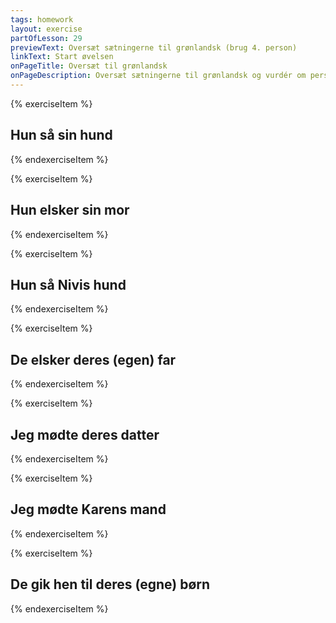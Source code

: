 ```yaml
---
tags: homework
layout: exercise
partOfLesson: 29
previewText: Oversæt sætningerne til grønlandsk (brug 4. person)
linkText: Start øvelsen
onPageTitle: Oversæt til grønlandsk
onPageDescription: Oversæt sætningerne til grønlandsk og vurdér om personendelserne skal være i 3. eller 4. person
---
```


{% exerciseItem %}

## Hun så sin hund

<single-input data-label="Nutseruk"></single-input>

<feedback-message data-content="Sætningen kan oversættes: Nivip qimmia takuaa"></feedback-message>
{% endexerciseItem %}

{% exerciseItem %}

## Hun elsker sin mor

<single-input data-label="Nutseruk"></single-input>

<feedback-message data-content="Sætningen kan oversættes: Anaanani asavaa"></feedback-message>
{% endexerciseItem %}

{% exerciseItem %}

## Hun så Nivis hund

<single-input data-label="Nutseruk"></single-input>

<feedback-message data-content="Sætningen kan oversættes: Nivip qimmia takuaa"></feedback-message>
{% endexerciseItem %}

{% exerciseItem %}

## De elsker deres (egen) far

<single-input data-label="Nutseruk"></single-input>

<feedback-message data-content="Sætningen kan oversættes: Ataatartik asavaat"></feedback-message>
{% endexerciseItem %}

{% exerciseItem %}

## Jeg mødte deres datter

<single-input data-label="Nutseruk"></single-input>

<feedback-message data-content="Sætningen kan oversættes: Paniat naapippara"></feedback-message>
{% endexerciseItem %}

{% exerciseItem %}

## Jeg mødte Karens mand

<single-input data-label="Nutseruk"></single-input>

<feedback-message data-content="Sætningen kan oversættes: Karenip uia naapippara"></feedback-message>
{% endexerciseItem %}

{% exerciseItem %}

## De gik hen til deres (egne) børn

<single-input data-label="Nutseruk"></single-input>

<feedback-message data-content="Sætningen kan oversættes: Qitornatik/meeqqatik ornippaat"></feedback-message>
{% endexerciseItem %}